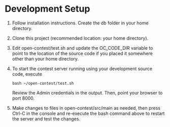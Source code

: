 # Development Setup

1. Follow installation instructions. Create the db folder in your home directory.

1. Clone this project (recommended location: your home directory).

1. Edit open-contest/test.sh and update the OC_CODE_DIR variable to point to the
   location of the source code if you placed it somewhere other than your home directory.

1. To start the contest server running using your development source code, execute
   ```
   bash ~/open-contest/test.sh
   ```

   Review the Admin credentials in the output. Then, point your browser to port 8000.

1. Make changes to files in open-contest/src/main as needed, then press
   Ctrl-C in the console and re-execute the bash command above to restart the
   server and test the changes.

